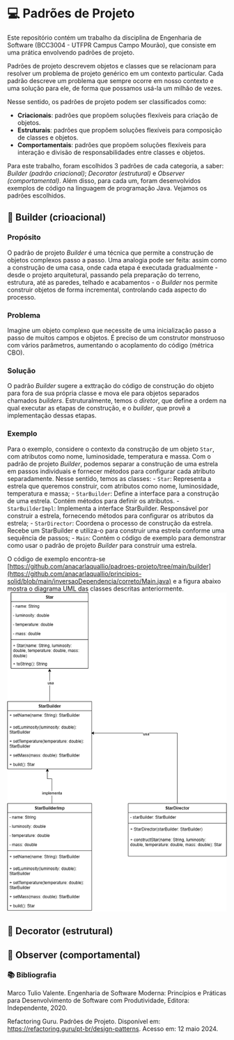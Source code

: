 # 💻 Padrões de Projeto
Este repositório contém um trabalho da disciplina de Engenharia de Software (BCC3004 - UTFPR Campus Campo Mourão), que consiste em uma prática envolvendo padrões de projeto.

Padrões de projeto descrevem objetos e classes que se relacionam para resolver um problema de projeto genérico em um contexto particular. Cada padrão descreve um problema que sempre ocorre em nosso contexto e uma solução para ele, de forma que possamos usá-la um milhão de vezes.

Nesse sentido, os padrões de projeto podem ser classificados como:

- **Criacionais**: padrões que propõem soluções flexíveis para criação de objetos.
- **Estruturais**: padrões que propõem soluções flexíveis para composição de classes e objetos.
- **Comportamentais**: padrões que propõem soluções flexíveis para interação e divisão de responsabilidades entre classes e objetos.

Para este trabalho, foram escolhidos 3 padrões de cada categoria, a saber: *Builder (padrão criacional)*; *Decorator (estrutural)* e *Observer (comportamental)*. Além disso, para cada um, foram desenvolvidos exemplos de código na linguagem de programação Java. Vejamos os padrões escolhidos.

## 📝 Builder (crioacional)
### Propósito
O padrão de projeto *Builder* é uma técnica que permite a construção de objetos complexos passo a passo. Uma analogia pode ser feita: assim como a construção de uma casa, onde cada etapa é executada gradualmente - desde o projeto arquitetural, passando pela preparação do terreno, estrutura, até as paredes, telhado e acabamentos - o *Builder* nos permite construir objetos de forma incremental, controlando cada aspecto do processo.

### Problema
Imagine um objeto complexo que necessite de uma inicialização passo a passo de muitos campos e objetos. É preciso de um construtor monstruoso com vários parâmetros, aumentando o acoplamento do código (métrica CBO).

### Solução
O padrão *Builder* sugere a exttração do código de construção do objeto para fora de sua própria classe e mova ele para objetos separados chamados *builders*. Estruturalmente, temos o *diretor*, que define a ordem na qual executar as etapas de construção, e o *builder*, que provê a implementação dessas etapas.

### Exemplo
Para o exemplo, considere o contexto da construção de um objeto `Star`, com atributos como nome, luminosidade, temperatura e massa. Com o padrão de projeto *Builder*, podemos separar a construção de uma estrela em passos individuais e fornecer métodos para configurar cada atributo separadamente. Nesse sentido, temos as classes:
    - `Star`: Representa a estrela que queremos construir, com atributos como nome, luminosidade, temperatura e massa;
    - `StarBuilder`: Define a interface para a construção de uma estrela. Contém métodos para definir os atributos.
    - `StarBuilderImpl`: Implementa a interface StarBuilder. Responsável por construir a estrela, fornecendo métodos para configurar os atributos da estrela;
    - `StarDirector`: Coordena o processo de construção da estrela. Recebe um StarBuilder e utiliza-o para construir uma estrela conforme uma sequência de passos;
    - `Main`: Contém o código de exemplo para demonstrar como usar o padrão de projeto *Builder* para construir uma estrela.

O código de exemplo encontra-se [https://github.com/anacarlaquallio/padroes-projeto/tree/main/builder](https://github.com/anacarlaquallio/principios-solid/blob/main/inversaoDependencia/correto/Main.java) e a figura abaixo mostra o diagrama UML das classes descritas anteriormente.
![Diagrama UML - Builder](image.png)

## 📝 Decorator (estrutural)


## 📝 Observer (comportamental)


### 📚 Bibliografia

Marco Tulio Valente. Engenharia de Software Moderna: Princípios e Práticas para Desenvolvimento de Software com Produtividade, Editora: Independente, 2020.

Refactoring Guru. Padrões de Projeto. Disponível em: https://refactoring.guru/pt-br/design-patterns. Acesso em: 12 maio 2024.